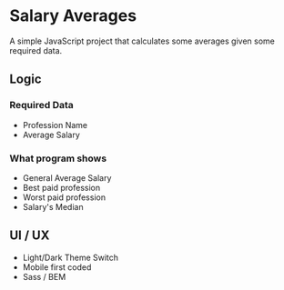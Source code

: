 # Salary Averages
A simple JavaScript project that calculates some averages given some required data.

## Logic

### Required Data
- Profession Name
- Average Salary

### What program shows
- General Average Salary
- Best paid profession
- Worst paid profession
- Salary's Median

## UI / UX
- Light/Dark Theme Switch
- Mobile first coded
- Sass / BEM

